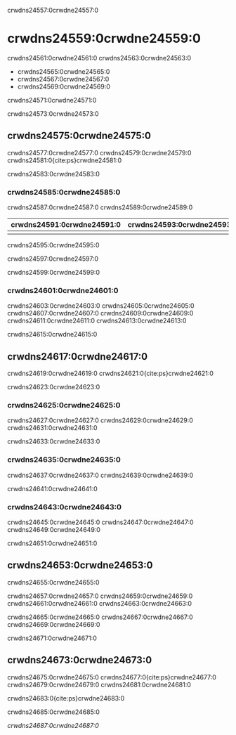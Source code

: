 crwdns24557:0crwdne24557:0
# crwdns24559:0crwdne24559:0

crwdns24561:0crwdne24561:0 crwdns24563:0crwdne24563:0
* crwdns24565:0crwdne24565:0
* crwdns24567:0crwdne24567:0
* crwdns24569:0crwdne24569:0

crwdns24571:0crwdne24571:0

crwdns24573:0crwdne24573:0
## crwdns24575:0crwdne24575:0

crwdns24577:0crwdne24577:0 crwdns24579:0crwdne24579:0 crwdns24581:0{cite:ps}crwdne24581:0

crwdns24583:0crwdne24583:0
### crwdns24585:0crwdne24585:0

crwdns24587:0crwdne24587:0 crwdns24589:0crwdne24589:0

| **crwdns24591:0crwdne24591:0** | **crwdns24593:0crwdne24593:0** |
| ------------------------------ | ------------------------------ |
|                                |                                |
 crwdns24595:0crwdne24595:0


crwdns24597:0crwdne24597:0

crwdns24599:0crwdne24599:0
### crwdns24601:0crwdne24601:0

crwdns24603:0crwdne24603:0 crwdns24605:0crwdne24605:0 crwdns24607:0crwdne24607:0 crwdns24609:0crwdne24609:0 crwdns24611:0crwdne24611:0 crwdns24613:0crwdne24613:0

crwdns24615:0crwdne24615:0
## crwdns24617:0crwdne24617:0

crwdns24619:0crwdne24619:0 crwdns24621:0{cite:ps}crwdne24621:0

crwdns24623:0crwdne24623:0
### crwdns24625:0crwdne24625:0

crwdns24627:0crwdne24627:0 crwdns24629:0crwdne24629:0 crwdns24631:0crwdne24631:0

crwdns24633:0crwdne24633:0
### crwdns24635:0crwdne24635:0

crwdns24637:0crwdne24637:0 crwdns24639:0crwdne24639:0

crwdns24641:0crwdne24641:0
### crwdns24643:0crwdne24643:0

crwdns24645:0crwdne24645:0 crwdns24647:0crwdne24647:0 crwdns24649:0crwdne24649:0

crwdns24651:0crwdne24651:0
## crwdns24653:0crwdne24653:0

crwdns24655:0crwdne24655:0

crwdns24657:0crwdne24657:0 crwdns24659:0crwdne24659:0 crwdns24661:0crwdne24661:0 crwdns24663:0crwdne24663:0

crwdns24665:0crwdne24665:0 crwdns24667:0crwdne24667:0 crwdns24669:0crwdne24669:0

crwdns24671:0crwdne24671:0
## crwdns24673:0crwdne24673:0

crwdns24675:0crwdne24675:0 crwdns24677:0{cite:ps}crwdne24677:0 crwdns24679:0crwdne24679:0 crwdns24681:0crwdne24681:0

crwdns24683:0{cite:ps}crwdne24683:0

crwdns24685:0crwdne24685:0

*crwdns24687:0crwdne24687:0*
